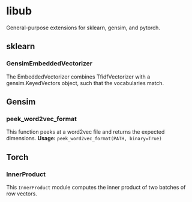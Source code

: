# libub

General-purpose extensions for sklearn, gensim, and pytorch.


## sklearn

### GensimEmbeddedVectorizer

The EmbeddedVectorizer combines TfidfVectorizer with a gensim.KeyedVectors object, such that the vocabularies match.


## Gensim 

### peek_word2vec_format

This function peeks at a word2vec file and returns the expected dimensions. **Usage:** `peek_word2vec_format(PATH, binary=True)`

## Torch

### InnerProduct

This `InnerProduct` module computes the inner product of two batches of row vectors.
